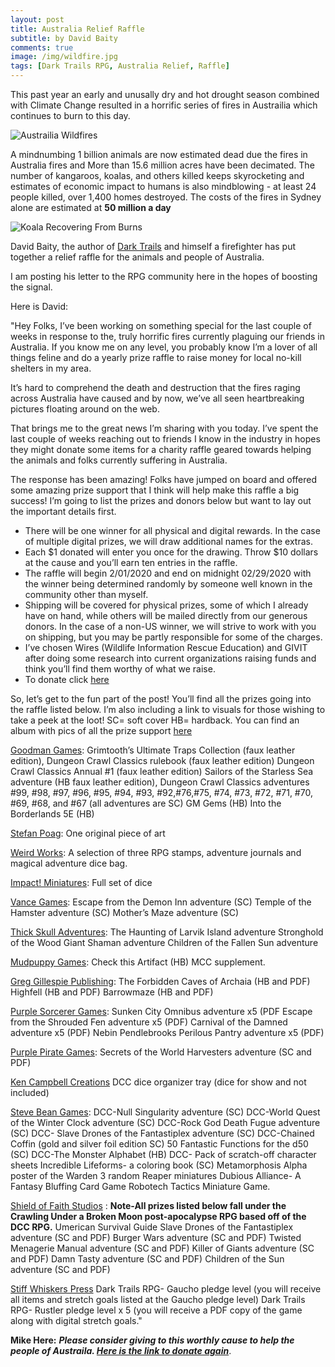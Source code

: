 ```yaml
---
layout: post
title: Australia Relief Raffle 
subtitle: by David Baity
comments: true
image: /img/wildfire.jpg
tags: [Dark Trails RPG, Australia Relief, Raffle]
---
```

This past year an early and unusally dry and hot drought season combined with Climate Change resulted in a horrific series of fires in Austrailia which continues to burn to this day.

![Austrailia Wildfires](https://ichef.bbci.co.uk/news/660/cpsprodpb/14644/production/_110242538_gettyimages-1194815171.jpg)

A mindnumbing 1 billion animals are now estimated dead due the fires in Australia fires and More than 15.6 million acres have been decimated. The number of kangaroos, koalas, and others killed keeps skyrocketing and estimates of economic impact to humans is also mindblowing - at least 24 people killed, over 1,400 homes destroyed. The costs of the fires in Sydney alone are estimated at **50 million a day** 

![Koala Recovering From Burns](https://cdn.vox-cdn.com/thumbor/yHeLY1TEvQIssgBEBfuUhJiUgQM=/0x0:5184x3456/1120x0/filters:focal(0x0:5184x3456):format(webp):no_upscale()/cdn.vox-cdn.com/uploads/chorus_asset/file/19577725/GettyImages_1185446528.jpg)

David Baity, the author of [Dark Trails](http://www.darktrails.com) and himself a firefighter has put together a relief raffle for the animals and people of Australia. 

I am posting his letter to the RPG community here in the hopes of boosting the signal.

Here is David:

"Hey Folks,
I’ve been working on something special for the last couple of weeks in response to the, truly horrific fires currently plaguing our friends in Australia. If you know me on any level, you probably know I’m a lover of all things feline and do a yearly prize raffle to raise money for local no-kill shelters in my area.

It’s hard to comprehend the death and destruction that the fires raging across Australia have caused and by now, we’ve all seen heartbreaking pictures floating around on the web. 

That brings me to the great news I’m sharing with you today. I’ve spent the last couple of weeks reaching out to friends I know in the industry in hopes they might donate some items for a charity raffle geared towards helping the animals and folks currently suffering in Australia.

The response has been amazing! Folks have jumped on board and offered some amazing prize support that I think will help make this raffle a big success! I’m going to list the prizes and donors below but want to lay out the important details first.

* There will be one winner for all physical and digital rewards. In the case of multiple digital prizes, we will draw additional names for the extras.
*	Each $1 donated will enter you once for the drawing. Throw $10 dollars at the cause and you’ll earn ten entries in the raffle.
*	The raffle will begin 2/01/2020 and end on midnight 02/29/2020 with the winner being determined randomly by someone well known in the community other than myself.
*	Shipping will be covered for physical prizes, some of which I already have on hand, while others will be mailed directly from our generous donors. In the case of a non-US winner, we will strive to work with you on shipping, but you may be partly responsible for some of the charges.
*	I’ve chosen Wires (Wildlife Information Rescue Education) and GIVIT after doing some research into current organizations raising funds and think you’ll find them worthy of what we raise.
*	 To donate click [here](https://www.paypal.com/paypalme/my/profile)

So, let’s get to the fun part of the post! You’ll find all the prizes going into the raffle listed below. I’m also including a link to visuals for those wishing to take a peek at the loot! SC= soft cover HB= hardback. You can find an album with pics of all the prize support [here](https://photos.app.goo.gl/XHpngjcg4Hzzg5FK7)

[Goodman Games](https://goodman-games.com/):
Grimtooth’s Ultimate Traps Collection (faux leather edition),
Dungeon Crawl Classics rulebook (faux leather edition)
Dungeon Crawl Classics Annual #1 (faux leather edition)
Sailors of the Starless Sea adventure (HB faux leather edition),
Dungeon Crawl Classics adventures #99, #98, #97, #96, #95, #94, #93, #92,#76,#75, #74, #73, #72, #71, #70, #69, #68, and #67 (all adventures are SC)
GM Gems (HB)
Into the Borderlands 5E (HB)

[Stefan Poag](https://stefanpoag.com/):
One original piece of art

[Weird Works](https://weird.works/):
A selection of three RPG stamps, adventure journals and magical adventure dice bag.

[Impact! Miniatures](https://www.amazon.com/stores/node/7780917011?_encoding=UTF8&field-lbr_brands_browse-bin=Impact%21Miniatures&ref_=bl_dp_s_web_7780917011):
Full set of dice

[Vance Games](https://www.facebook.com/vancegameshomepage/?__tn__=%2Cd%2CP-R&eid=ARB9my561ZNQMS6THYdmnAMOkcIY2p9SserKWgs5PkbzzNvAs_a0vWP-l4Toee-Cg29wQVq9ZRaPt1Y4):
Escape from the Demon Inn adventure (SC)
Temple of the Hamster adventure (SC)
Mother’s Maze adventure (SC)

[Thick Skull Adventures](http://www.thickskulladventures.com):
The Haunting of Larvik Island adventure
Stronghold of the Wood Giant Shaman adventure
Children of the Fallen Sun adventure

[Mudpuppy Games](http://mudpuppycomics.com/games/):
Check this Artifact (HB) MCC supplement.

[Greg Gillespie Publishing](https://www.drivethrurpg.com/browse/pub/4249/Greg-Gillespie?term=greg+gill):
The Forbidden Caves of Archaia (HB and PDF)
Highfell (HB and PDF)
Barrowmaze (HB and PDF)

[Purple Sorcerer Games](https://purplesorcerer.com/):
Sunken City Omnibus adventure x5 (PDF
Escape from the Shrouded Fen adventure x5 (PDF)
Carnival of the Damned adventure x5 (PDF)
Nebin Pendlebrooks Perilous Pantry adventure x5 (PDF)

[Purple Pirate Games](https://purplepirategames.com/):
Secrets of the World Harvesters adventure (SC and PDF)

[Ken Campbell Creations](https://www.facebook.com/kenneth.campbell.988)
DCC dice organizer tray (dice for show and not included)

[Steve Bean Games](http://www.stevebeangames.com/):
DCC-Null Singularity adventure (SC)
DCC-World Quest of the Winter Clock adventure (SC)
DCC-Rock God Death Fugue adventure (SC)
DCC- Slave Drones of the Fantastiplex adventure (SC)
DCC-Chained Coffin (gold and silver foil edition SC)
50 Fantastic Functions for the d50 (SC)
DCC-The Monster Alphabet (HB)
DCC- Pack of scratch-off character sheets
Incredible Lifeforms- a coloring book (SC)
Metamorphosis Alpha poster of the Warden
3 random Reaper miniatures
Dubious Alliance- A Fantasy Bluffing Card Game
Robotech Tactics Miniature Game.

[Shield of Faith Studios](https://www.facebook.com/ShieldofFaithStudios/) :
**Note-All prizes listed below fall under the Crawling Under a Broken Moon post-apocalypse RPG
based off of the DCC RPG.**
Umerican Survival Guide
Slave Drones of the Fantastiplex adventure (SC and PDF)
Burger Wars adventure (SC and PDF)
Twisted Menagerie Manual adventure (SC and PDF)
Killer of Giants adventure (SC and PDF)
Damn Tasty adventure (SC and PDF)
Children of the Sun adventure (SC and PDF)

[Stiff Whiskers Press](http://www.darktrailsrpg.com/)
Dark Trails RPG- Gaucho pledge level (you will receive all items and stretch goals listed at the Gaucho pledge level)
Dark Trails RPG- Rustler pledge level x 5 (you will receive a PDF copy of the game along with digital stretch goals."

**Mike Here:** _**Please consider giving to this worthly cause to help the people of Austraila. [Here is the link to donate again](https://www.paypal.com/paypalme/my/profile)**_.
